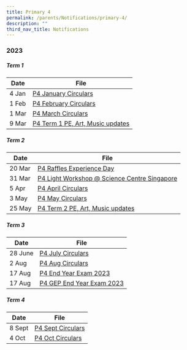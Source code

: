 ```yaml
---
title: Primary 4
permalink: /parents/Notifications/primary-4/
description: ""
third_nav_title: Notifications
---
```

### **2023**

##### Term 1

| Date| File | 
| -------- | -------- | 
|4 Jan|[P4 January Circulars](/files/Notification%202023/P4/rgps_n23_p4_003_p4%20january%20circulars.pdf)|
|1 Feb|[P4 February Circulars](/files/Notification%202023/P4/RGPS_N23_P4_006_P4%20February%20Circulars.pdf)|
|1 Mar|[P4 March Circulars](/files/Notification%202023/P4/RGPS_N23_P4_007_P4%20March%20Circulars.pdf)|
|9 Mar|[P4 Term 1 PE, Art, Music updates](/files/Notification%202023/P4/Term%201%20P4%20update.pdf)|

##### Term 2

| Date| File | 
| -------- | -------- | 
|20 Mar|[P4 Raffles Experience Day](/files/Notification%202023/P4/P4%20Raffles%20Experience%20Day%20Notification%20(2023)_20%20Mar.pdf)|
|31 Mar|[P4 Light Workshop @ Science Centre Singapore](/files/Notification%202023/P4/2023%20pg%20to%20parents%20rgps%20p4%20lj%20light.pdf)|
|5 Apr|[P4 April Circulars](/files/Notification%202023/P4/rgps_n23_p4_015_p4%20april%20circulars.pdf)|
|3 May|[P4 May Circulars](/files/Notification%202023/P4/rgps_n23_p4_016_p4%20may%20circulars.pdf)|
|25 May|[P4 Term 2 PE, Art, Music updates](/files/Notification%202023/P4/p4%20pam%20updates%20term%202.pdf)|

##### Term 3

| Date| File | 
| -------- | -------- | 
|28 June|[P4 July Circulars](/files/Notification%202023/P4/rgps_n23_p4_019.pdf)|
|2 Aug|[P4 Aug Circulars](/files/Notification%202023/P4/rgps_n23_p4_020.pdf)|
|17 Aug| [P4 End Year Exam 2023](/files/Notification%202023/P4/rgps_eye_p4_17%20aug%202023.pdf)|
|17 Aug|[P4 GEP End Year Exam 2023](/files/Notification%202023/P4/rgps_eye_p4_gep_17%20aug%202023.pdf)|

##### Term 4

| Date| File | 
| -------- | -------- |
|8 Sept|[P4 Sept Circulars](/files/Notification%202023/P4/rgps_n23_p4_024.pdf)|
|4 Oct|[P4 Oct Circulars](/files/Notification%202023/P4/rgps_n23_p4_025.pdf)|